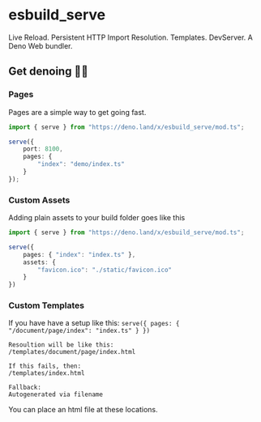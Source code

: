 # esbuild_serve
Live Reload. Persistent HTTP Import Resolution. Templates. DevServer. A Deno Web bundler.

## Get denoing 🦕🔨

### Pages
Pages are a simple way to get going fast.
```ts
import { serve } from "https://deno.land/x/esbuild_serve/mod.ts";

serve({
    port: 8100,
    pages: {
        "index": "demo/index.ts"
    }
});
```
### Custom Assets
Adding plain assets to your build folder goes like this
```ts
import { serve } from "https://deno.land/x/esbuild_serve/mod.ts";

serve({ 
    pages: { "index": "index.ts" },
    assets: {
        "favicon.ico": "./static/favicon.ico"
    }
})
```
### Custom Templates
If you have have a setup like this: `serve({ pages: { "/document/page/index": "index.ts" } })`
```
Resoultion will be like this:
/templates/document/page/index.html

If this fails, then: 
/templates/index.html

Fallback:
Autogenerated via filename
```

You can place an html file at these locations. 
